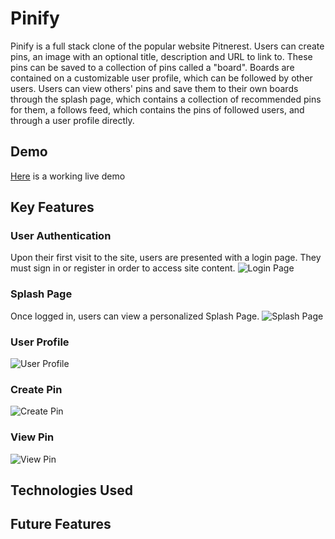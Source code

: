 # Pinify
Pinify is a full stack clone of the popular website Pitnerest. Users can create pins, an image with an optional title, description and URL to link to. These pins can be saved to a collection of pins called a "board". Boards are contained on a customizable user profile, which can be followed by other users. Users can view others' pins and save them to their own boards through the splash page, which contains a collection of recommended pins for them, a follows feed, which contains the pins of followed users, and through a user profile directly.

## Demo
[Here](https://pinify-app.herokuapp.com) is a working live demo

## Key Features
### User Authentication
Upon their first visit to the site, users are presented with a login page. They must sign in or register in order to access site content.
![Login Page](https://i.imgur.com/AbnQ3L3.jpg "Login Page")

### Splash Page
Once logged in, users can view a personalized Splash Page.
![Splash Page](https://i.imgur.com/kTnEeMQ.jpg "Splash Page")

### User Profile
![User Profile](https://i.imgur.com/qEQ0A1y.jpg "User Profile")

### Create Pin
![Create Pin](https://i.imgur.com/PmvFK7Z.png "Create Pin")

### View Pin
![View Pin](https://i.imgur.com/D2nVmsC.jpg "View Pin")

## Technologies Used

## Future Features

